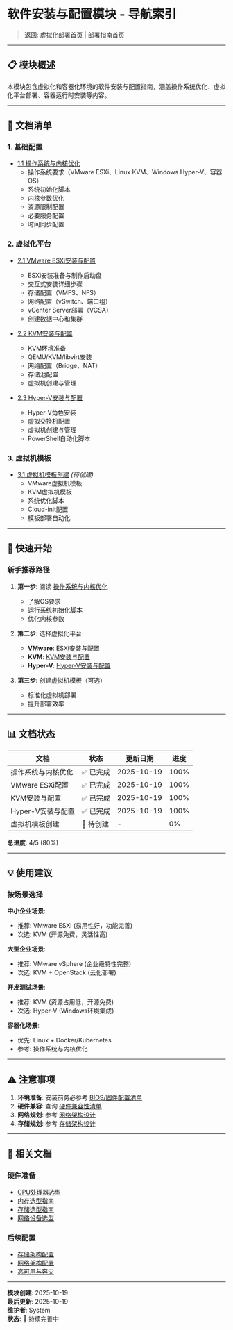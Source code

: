 # 软件安装与配置模块 - 导航索引

> **返回**: [虚拟化部署首页](../README.md) | [部署指南首页](../../00_索引导航/README.md)

---

## 📋 模块概述

本模块包含虚拟化和容器化环境的软件安装与配置指南，涵盖操作系统优化、虚拟化平台部署、容器运行时安装等内容。

---

## 📑 文档清单

### 1. 基础配置

- [1.1 操作系统与内核优化](01_操作系统与内核优化.md)
  - 操作系统要求（VMware ESXi、Linux KVM、Windows Hyper-V、容器OS）
  - 系统初始化脚本
  - 内核参数优化
  - 资源限制配置
  - 必要服务配置
  - 时间同步配置

### 2. 虚拟化平台

- [2.1 VMware ESXi安装与配置](02_VMware_ESXi安装与配置.md)
  - ESXi安装准备与制作启动盘
  - 交互式安装详细步骤
  - 存储配置（VMFS、NFS）
  - 网络配置（vSwitch、端口组）
  - vCenter Server部署（VCSA）
  - 创建数据中心和集群

- [2.2 KVM安装与配置](03_KVM安装与配置.md)
  - KVM环境准备
  - QEMU/KVM/libvirt安装
  - 网络配置（Bridge、NAT）
  - 存储池配置
  - 虚拟机创建与管理

- [2.3 Hyper-V安装与配置](04_Hyper-V安装与配置.md)
  - Hyper-V角色安装
  - 虚拟交换机配置
  - 虚拟机创建与管理
  - PowerShell自动化脚本

### 3. 虚拟机模板

- [3.1 虚拟机模板创建](05_虚拟机模板创建.md) *(待创建)*
  - VMware虚拟机模板
  - KVM虚拟机模板
  - 系统优化脚本
  - Cloud-init配置
  - 模板部署自动化

---

## 🎯 快速开始

### 新手推荐路径

1. **第一步**: 阅读 [操作系统与内核优化](01_操作系统与内核优化.md)
   - 了解OS要求
   - 运行系统初始化脚本
   - 优化内核参数

2. **第二步**: 选择虚拟化平台
   - **VMware**: [ESXi安装与配置](02_VMware_ESXi安装与配置.md)
   - **KVM**: [KVM安装与配置](03_KVM安装与配置.md)
   - **Hyper-V**: [Hyper-V安装与配置](04_Hyper-V安装与配置.md)

3. **第三步**: 创建虚拟机模板（可选）
   - 标准化虚拟机部署
   - 提升部署效率

---

## 📊 文档状态

| 文档 | 状态 | 更新日期 | 进度 |
|------|------|----------|------|
| 操作系统与内核优化 | ✅ 已完成 | 2025-10-19 | 100% |
| VMware ESXi配置 | ✅ 已完成 | 2025-10-19 | 100% |
| KVM安装与配置 | ✅ 已完成 | 2025-10-19 | 100% |
| Hyper-V安装与配置 | ✅ 已完成 | 2025-10-19 | 100% |
| 虚拟机模板创建 | 🔄 待创建 | - | 0% |

**总进度**: 4/5 (80%)

---

## 💡 使用建议

### 按场景选择

**中小企业场景**:

- 推荐: VMware ESXi (易用性好，功能完善)
- 次选: KVM (开源免费，灵活性高)

**大型企业场景**:

- 推荐: VMware vSphere (企业级特性完整)
- 次选: KVM + OpenStack (云化部署)

**开发测试场景**:

- 推荐: KVM (资源占用低，开源免费)
- 次选: Hyper-V (Windows环境集成)

**容器化场景**:

- 优先: Linux + Docker/Kubernetes
- 参考: 操作系统与内核优化

---

## ⚠️ 注意事项

1. **环境准备**: 安装前务必参考 [BIOS/固件配置清单](../01_硬件规范/06_BIOS固件配置清单.md)
2. **硬件兼容**: 查询 [硬件兼容性清单](../01_硬件规范/07_硬件兼容性清单.md)
3. **网络规划**: 参考 [网络架构设计](../04_网络架构/)
4. **存储规划**: 参考 [存储架构设计](../03_存储架构/)

---

## 🔗 相关文档

### 硬件准备

- [CPU处理器选型](../01_硬件规范/01_CPU处理器选型.md)
- [内存选型指南](../01_硬件规范/02_内存选型.md)
- [存储选型指南](../01_硬件规范/03_存储选型.md)
- [网络设备选型](../01_硬件规范/04_网络设备选型.md)

### 后续配置

- [存储架构配置](../03_存储架构/)
- [网络架构配置](../04_网络架构/)
- [高可用与容灾](../05_高可用容灾/)

---

**模块创建**: 2025-10-19  
**最后更新**: 2025-10-19  
**维护者**: System  
**状态**: 🔄 持续完善中
